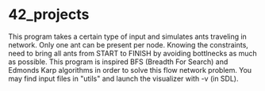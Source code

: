 # 42_projects
This program takes a certain type of input and simulates ants traveling in network. Only one ant can be present per node. Knowing the constraints, need to bring all ants from START to FINISH by avoiding bottlnecks as much as possible.
This program is inspired BFS (Breadth For Search) and Edmonds Karp algorithms in order to solve this flow network problem.
You may find input files in "utils" and launch the visualizer with -v (in SDL).
